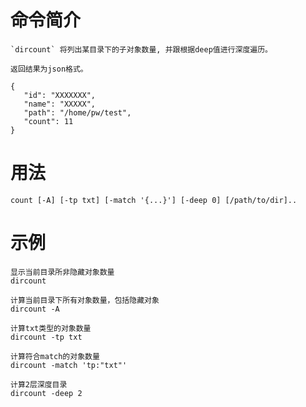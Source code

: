 # 命令简介 

	`dircount` 将列出某目录下的子对象数量, 并跟根据deep值进行深度遍历。
	
	返回结果为json格式。
	
	{
	   "id": "XXXXXXX",
	   "name": "XXXXX",
	   "path": "/home/pw/test",
	   "count": 11
	}

# 用法

	count [-A] [-tp txt] [-match '{...}'] [-deep 0] [/path/to/dir]..
	
# 示例

	显示当前目录所非隐藏对象数量
	dircount
	
	计算当前目录下所有对象数量，包括隐藏对象
	dircount -A
	
	计算txt类型的对象数量
	dircount -tp txt
	
	计算符合match的对象数量
	dircount -match 'tp:"txt"'
	
	计算2层深度目录
	dircount -deep 2
	
